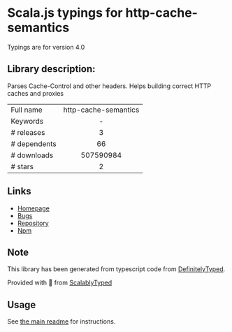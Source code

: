 
# Scala.js typings for http-cache-semantics

Typings are for version 4.0

## Library description:
Parses Cache-Control and other headers. Helps building correct HTTP caches and proxies

|                    |                 |
| ------------------ | :-------------: |
| Full name          | http-cache-semantics |
| Keywords           | - |
| # releases         | 3 |
| # dependents       | 66 |
| # downloads        | 507590984 |
| # stars            | 2 |

## Links
- [Homepage](https://github.com/kornelski/http-cache-semantics#readme)
- [Bugs](https://github.com/kornelski/http-cache-semantics/issues)
- [Repository](https://github.com/kornelski/http-cache-semantics)
- [Npm](https://www.npmjs.com/package/http-cache-semantics)
    


## Note
This library has been generated from typescript code from [DefinitelyTyped](https://definitelytyped.org).

Provided with :purple_heart: from [ScalablyTyped](https://github.com/oyvindberg/ScalablyTyped)

## Usage
See [the main readme](../../readme.md) for instructions.


